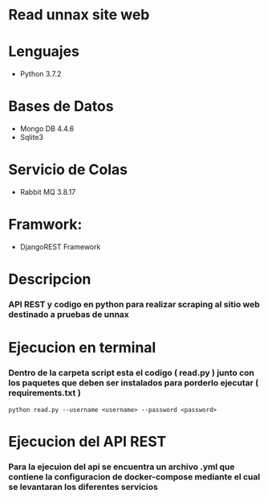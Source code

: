 # Read unnax site web 

# Lenguajes
- Python 3.7.2

# Bases de Datos
- Mongo DB 4.4.6
- Sqlite3
# Servicio de Colas
- Rabbit MQ 3.8.17

# Framwork:
- DjangoREST Framework
# Descripcion
### API REST y codigo en python para realizar scraping al sitio web destinado a pruebas de unnax

# Ejecucion en terminal
### Dentro de la carpeta script esta el codigo ( **read.py** ) junto con los paquetes que deben ser instalados para porderlo ejecutar ( **requirements.txt** )
`python read.py --username <username> --password <password>`

# Ejecucion del API REST
### Para la ejecuion del api se encuentra un archivo **.yml** que contiene la configuracion de docker-compose mediante el cual se levantaran los diferentes servicios